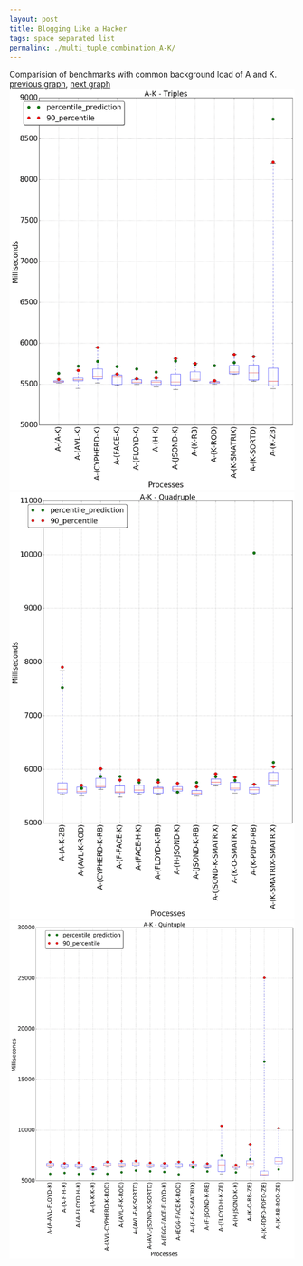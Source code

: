 ```yaml
---
layout: post
title: Blogging Like a Hacker
tags: space separated list
permalink: ./multi_tuple_combination_A-K/
---
```


Comparision of benchmarks with common background load of A and K.
[previous graph](./multi_tuple_combination_A-JSOND/), [next graph](./multi_tuple_combination_A-O/)
<img src="./images/triple/A/A-K_box.png" alt="graph figure"><img src="./images/quadruple/A/A-K_box.png" alt="graph figure"><img src="./images/quintuple/A/A-K_box.png" alt="graph figure">